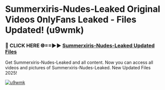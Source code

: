 # Summerxiris-Nudes-Leaked Original Videos 0nlyFans Leaked - Files Updated! (u9wmk)

<h3>🔴 CLICK HERE 🌐==►► <a href="https://tinyurl.com/4mcuefdz" rel="nofollow">Summerxiris-Nudes-Leaked Updated Files</a></h3>

Get Summerxiris-Nudes-Leaked and all content. Now you can access all videos and pictures of Summerxiris-Nudes-Leaked. New Updated Files 2025!

[![u9wmk](https://i.imgur.com/StAQSOY.gif)](https://tinyurl.com/4mcuefdz)
